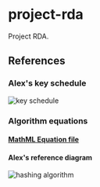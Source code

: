# project-rda
Project RDA.
## References
### Alex's key schedule
![key schedule](https://cdn.discordapp.com/attachments/448876129831485442/460555801321275402/KeySchedule.png)
### Algorithm equations
#### [MathML Equation file](https://github.com/bitsol/project-rda/blob/master/K-HashingAlgorithm_Full.mml)
#### Alex's reference diagram
![hashing algorithm](https://cdn.discordapp.com/attachments/448876129831485442/460613450838835202/Algorithm2.png)
